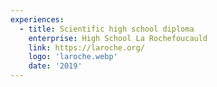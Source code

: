 ```yaml
---
experiences:
  - title: Scientific high school diploma
    enterprise: High School La Rochefoucauld
    link: https://laroche.org/
    logo: 'laroche.webp'
    date: '2019'
---
```

